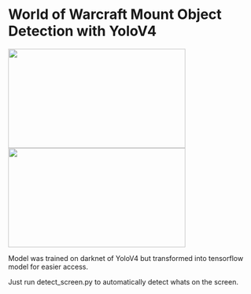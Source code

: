 # World of Warcraft Mount Object Detection with YoloV4

<img src="src/asmongold.gif" width="360" height="202" /> <img src="src/asmongoldoriginal.gif" width="360" height="202" />

Model was trained on darknet of YoloV4 but transformed into tensorflow model for easier access. 

Just run detect_screen.py to automatically detect whats on the screen.

